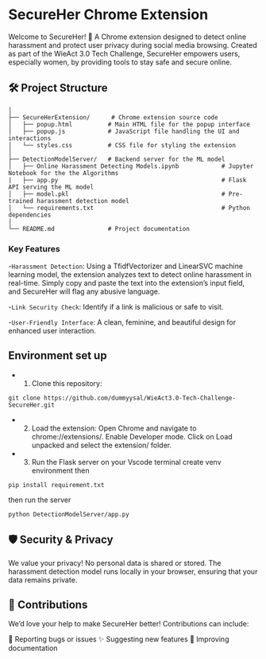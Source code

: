 # SecureHer Chrome Extension


Welcome to SecureHer! 🚀
A Chrome extension designed to detect online harassment and protect user privacy during social media browsing. Created as part of the WieAct 3.0 Tech Challenge, SecureHer empowers users, especially women, by providing tools to stay safe and secure online.

## 🛠️ Project Structure
```
│
├── SecureHerExtension/      # Chrome extension source code
│   ├── popup.html          # Main HTML file for the popup interface
│   ├── popup.js            # JavaScript file handling the UI and interactions
│   └── styles.css          # CSS file for styling the extension
│
├── DetectionModelServer/   # Backend server for the ML model
│   ├── Online Harassment Detecting Models.ipynb            # Jupyter Notebook for the the Algorithms
|   ├── app.py                                              # Flask API serving the ML model
│   ├── model.pkl                                           # Pre-trained harassment detection model
│   └── requirements.txt                                    # Python dependencies
│
└── README.md               # Project documentation
```
### Key Features



-`Harassment Detection`: Using a TfidfVectorizer and LinearSVC machine learning model, the extension analyzes text to detect online harassment in real-time. Simply copy and paste the text into the extension’s input field, and SecureHer will flag any abusive language.

-`Link Security Check`: Identify if a link is malicious or safe to visit.
               
-`User-Friendly Interface`: A clean, feminine, and beautiful design for enhanced user interaction.






##  Environment set up
 - 1. Clone this repository:

```
git clone https://github.com/dummyysal/WieAct3.0-Tech-Challenge-SecureHer.git

```
- 2. Load the extension:
Open Chrome and navigate to chrome://extensions/.
Enable Developer mode.
Click on Load unpacked and select the extension/ folder.

- 3. Run the Flask server
on your Vscode terminal create venv environment then
```
pip install requirement.txt

```
then run the server

```
python DetectionModelServer/app.py

```
## 🛡️ Security & Privacy
We value your privacy! No personal data is shared or stored. The harassment detection model runs locally in your browser, ensuring that your data remains private.


## 🤝 Contributions
We’d love your help to make SecureHer better! Contributions can include:

🔧 Reporting bugs or issues
✨ Suggesting new features
📝 Improving documentation

